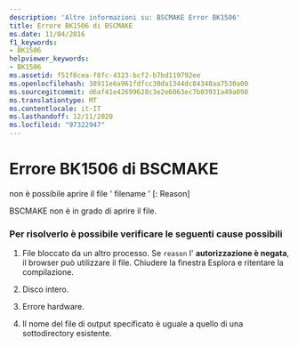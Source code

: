 ```yaml
---
description: 'Altre informazioni su: BSCMAKE Error BK1506'
title: Errore BK1506 di BSCMAKE
ms.date: 11/04/2016
f1_keywords:
- BK1506
helpviewer_keywords:
- BK1506
ms.assetid: f51f8cea-f8fc-4323-bcf2-b7bd119792ee
ms.openlocfilehash: 38911e6a961fdfcc30da1344dc84348aa7530a00
ms.sourcegitcommit: d6af41e42699628c3e2e6063ec7b03931a49a098
ms.translationtype: MT
ms.contentlocale: it-IT
ms.lasthandoff: 12/11/2020
ms.locfileid: "97322947"
---
```

# <a name="bscmake-error-bk1506"></a>Errore BK1506 di BSCMAKE

non è possibile aprire il file ' filename ' [: Reason]

BSCMAKE non è in grado di aprire il file.

### <a name="to-fix-by-checking-the-following-possible-causes"></a>Per risolverlo è possibile verificare le seguenti cause possibili

1. File bloccato da un altro processo. Se `reason` l' **autorizzazione è negata**, il browser può utilizzare il file. Chiudere la finestra Esplora e ritentare la compilazione.

1. Disco intero.

1. Errore hardware.

1. Il nome del file di output specificato è uguale a quello di una sottodirectory esistente.
